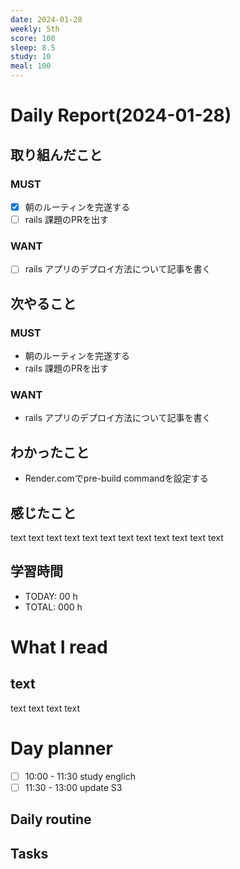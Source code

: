```yaml
---
date: 2024-01-28
weekly: 5th
score: 100
sleep: 8.5
study: 10
meal: 100
---
```

# Daily Report(2024-01-28)
## 取り組んだこと
### MUST
- [x] 朝のルーティンを完遂する
- [ ] rails 課題のPRを出す
### WANT
- [ ] rails アプリのデプロイ方法について記事を書く
## 次やること
### MUST
- 朝のルーティンを完遂する
- rails 課題のPRを出す
### WANT
- rails アプリのデプロイ方法について記事を書く
## わかったこと
- Render.comでpre-build commandを設定する
## 感じたこと
text text text text text text text text text text text text
## 学習時間
- TODAY: 00 h
- TOTAL: 000 h
# What I read
## text 
text text text text

# Day planner
- [ ] 10:00 - 11:30 study englich
- [ ] 11:30 - 13:00 update S3

## Daily routine

## Tasks
